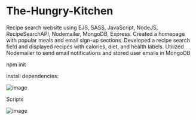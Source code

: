 # The-Hungry-Kitchen
Recipe search website using EJS, SASS, JavaScript, NodeJS, RecipeSearchAPI, Nodemailer, MongoDB, Express. Created a homepage with popular meals and email sign-up sections. Developed a recipe search field and displayed recipes with calories, diet, and health labels. Utilized Nodemailer to send email notifications and stored user emails in MongoDB 

npm init 

install dependencies:



![image](https://user-images.githubusercontent.com/92785438/226191302-332ce849-12e6-4668-a04b-85cb1e6d4b96.png)





Scripts





![image](https://user-images.githubusercontent.com/92785438/227024691-617955c7-a499-4486-b256-37ed8486a442.png)
